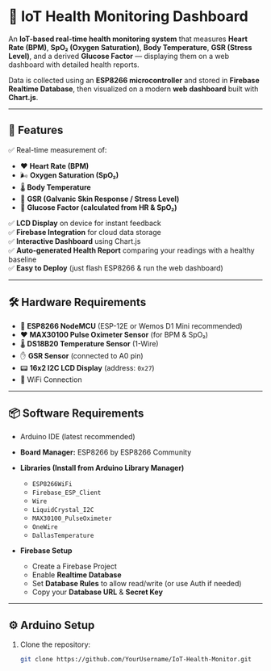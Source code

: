 # 💙 IoT Health Monitoring Dashboard

An **IoT-based real-time health monitoring system** that measures **Heart Rate (BPM)**, **SpO₂ (Oxygen Saturation)**, **Body Temperature**, **GSR (Stress Level)**, and a derived **Glucose Factor** — displaying them on a web dashboard with detailed health reports.  

Data is collected using an **ESP8266 microcontroller** and stored in **Firebase Realtime Database**, then visualized on a modern **web dashboard** built with **Chart.js**.

---

## 🚀 Features

✅ Real-time measurement of:
- ❤️ **Heart Rate (BPM)**
- 🌬️ **Oxygen Saturation (SpO₂)**
- 🌡️ **Body Temperature**
- 🤲 **GSR (Galvanic Skin Response / Stress Level)**
- 🍬 **Glucose Factor (calculated from HR & SpO₂)**  

✅ **LCD Display** on device for instant feedback  
✅ **Firebase Integration** for cloud data storage  
✅ **Interactive Dashboard** using Chart.js  
✅ **Auto-generated Health Report** comparing your readings with a healthy baseline  
✅ **Easy to Deploy** (just flash ESP8266 & run the web dashboard)

---

## 🛠️ Hardware Requirements

- 🔌 **ESP8266 NodeMCU** (ESP-12E or Wemos D1 Mini recommended)  
- ❤️ **MAX30100 Pulse Oximeter Sensor** (for BPM & SpO₂)  
- 🌡️ **DS18B20 Temperature Sensor** (1-Wire)  
- ✋ **GSR Sensor** (connected to A0 pin)  
- 📟 **16x2 I2C LCD Display** (address: `0x27`)  
- 📶 WiFi Connection  

---

## 📦 Software Requirements

- Arduino IDE (latest recommended)  
- **Board Manager:** ESP8266 by ESP8266 Community  
- **Libraries (Install from Arduino Library Manager)**  
  - `ESP8266WiFi`  
  - `Firebase_ESP_Client`  
  - `Wire`  
  - `LiquidCrystal_I2C`  
  - `MAX30100_PulseOximeter`  
  - `OneWire`  
  - `DallasTemperature`  

- **Firebase Setup**
  - Create a Firebase Project
  - Enable **Realtime Database**
  - Set **Database Rules** to allow read/write (or use Auth if needed)
  - Copy your **Database URL** & **Secret Key**

---

## ⚙️ Arduino Setup

1. Clone the repository:
   ```bash
   git clone https://github.com/YourUsername/IoT-Health-Monitor.git
